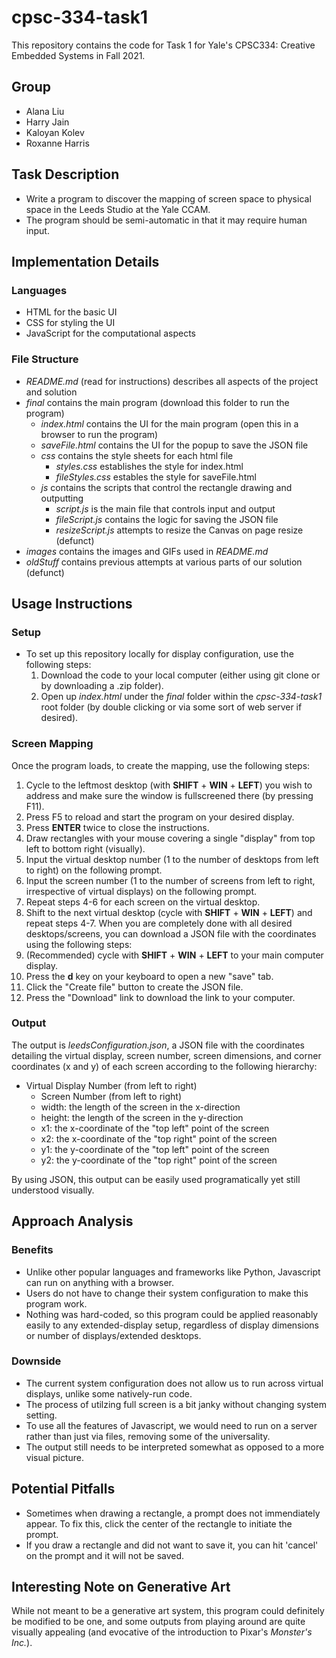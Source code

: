 # cpsc-334-task1
This repository contains the code for Task 1 for Yale's CPSC334: Creative Embedded Systems in Fall 2021.


## Group
- Alana Liu
- Harry Jain
- Kaloyan Kolev
- Roxanne Harris


## Task Description
- Write a program to discover the mapping of screen space to physical space in the Leeds Studio at the Yale CCAM.
- The program should be semi-automatic in that it may require human input.


## Implementation Details

### Languages
- HTML for the basic UI
- CSS for styling the UI
- JavaScript for the computational aspects

### File Structure
- *README.md* (read for instructions) describes all aspects of the project and solution
- *final* contains the main program (download this folder to run the program)
  - *index.html* contains the UI for the main program (open this in a browser to run the program)
  - *saveFile.html* contains the UI for the popup to save the JSON file
  - *css* contains the style sheets for each html file
    - *styles.css* establishes the style for index.html
    - *fileStyles.css* estables the style for saveFile.html
  - *js* contains the scripts that control the rectangle drawing and outputting
    - *script.js* is the main file that controls input and output
    - *fileScript.js* contains the logic for saving the JSON file
    - *resizeScript.js* attempts to resize the Canvas on page resize (defunct)
- *images* contains the images and GIFs used in *README.md*
- *oldStuff* contains previous attempts at various parts of our solution (defunct)


## Usage Instructions

### Setup
- To set up this repository locally for display configuration, use the following steps:
  1. Download the code to your local computer (either using git clone or by downloading a .zip folder).
  2. Open up *index.html* under the *final* folder within the *cpsc-334-task1* root folder (by double clicking or via some sort of web server if desired).

### Screen Mapping
Once the program loads, to create the mapping, use the following steps:
  1. Cycle to the leftmost desktop (with **SHIFT** + **WIN** + **LEFT**) you wish to address and make sure the window is fullscreened there (by pressing F11).
  2. Press F5 to reload and start the program on your desired display.
  3. Press **ENTER** twice to close the instructions.
  4. Draw rectangles with your mouse covering a single "display" from top left to bottom right (visually).
  5. Input the virtual desktop number (1 to the number of desktops from left to right) on the following prompt.
  6. Input the screen number (1 to the number of screens from left to right, irrespective of virtual displays) on the following prompt.
  7. Repeat steps 4-6 for each screen on the virtual desktop.
  8. Shift to the next virtual desktop (cycle with **SHIFT** + **WIN** + **LEFT**) and repeat steps 4-7.
When you are completely done with all desired desktops/screens, you can download a JSON file with the coordinates using the following steps:
  1. (Recommended) cycle with **SHIFT** + **WIN** + **LEFT** to your main computer display.
  2. Press the **d** key on your keyboard to open a new "save" tab.
  3. Click the "Create file" button to create the JSON file.
  4. Press the "Download" link to download the link to your computer.

### Output
The output is *leedsConfiguration.json*, a JSON file with the coordinates detailing the virtual display, screen number, screen dimensions, and corner coordinates (x and y) of each screen according to the following hierarchy:
  - Virtual Display Number (from left to right)
    - Screen Number (from left to right)
    - width: the length of the screen in the x-direction
    - height: the length of the screen in the y-direction
    - x1: the x-coordinate of the "top left" point of the screen
    - x2: the x-coordinate of the "top right" point of the screen
    - y1: the y-coordinate of the "top left" point of the screen
    - y2: the y-coordinate of the "top right" point of the screen

By using JSON, this output can be easily used programatically yet still understood visually.


## Approach Analysis

### Benefits
- Unlike other popular languages and frameworks like Python, Javascript can run on anything with a browser.
- Users do not have to change their system configuration to make this program work.
- Nothing was hard-coded, so this program could be applied reasonably easily to any extended-display setup, regardless of display dimensions or number of displays/extended desktops.

### Downside
- The current system configuration does not allow us to run across virtual displays, unlike some natively-run code.
- The process of utilzing full screen is a bit janky without changing system setting.
- To use all the features of Javascript, we would need to run on a server rather than just via files, removing some of the universality.
- The output still needs to be interpreted somewhat as opposed to a more visual picture.


## Potential Pitfalls
- Sometimes when drawing a rectangle, a prompt does not immendiately appear. To fix this, click the center of the rectangle to initiate the prompt.
- If you draw a rectangle and did not want to save it, you can hit 'cancel' on the prompt and it will not be saved.


## Interesting Note on Generative Art
While not meant to be a generative art system, this program could definitely be modified to be one, and some outputs from playing around are quite visually appealing (and evocative of the introduction to Pixar's *Monster's Inc.*).
